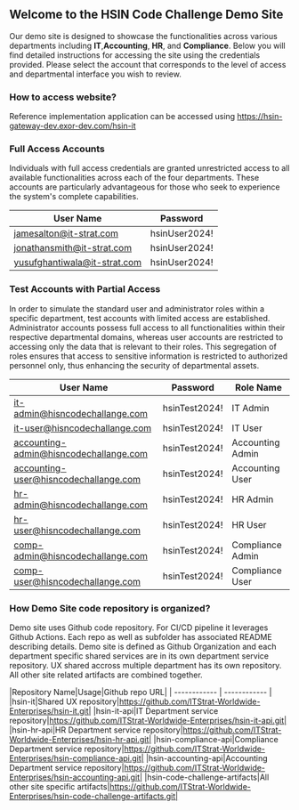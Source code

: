 ## Welcome to the HSIN Code Challenge Demo Site
Our demo site is designed to showcase the functionalities across various departments including **IT**,**Accounting**, **HR**, and **Compliance**. Below you will find detailed instructions for accessing the site using the credentials provided. Please select the account that corresponds to the level of access and departmental interface you wish to review.

### How to access website? 
Reference implementation application can be accessed using https://hsin-gateway-dev.exor-dev.com/hsin-it

### Full Access Accounts
Individuals with full access credentials are granted unrestricted access to all available functionalities across each of the four departments. These accounts are particularly advantageous for those who seek to experience the system's complete capabilities.

|User Name|Password|
| ------------ | ------------ |
|jamesalton@it-strat.com|hsinUser2024!|
|jonathansmith@it-strat.com|hsinUser2024!|
|yusufghantiwala@it-strat.com|hsinUser2024!|

### Test Accounts with Partial Access
In order to simulate the standard user and administrator roles within a specific department, test accounts with limited access are established. Administrator accounts possess full access to all functionalities within their respective departmental domains, whereas user accounts are restricted to accessing only the data that is relevant to their roles. This segregation of roles ensures that access to sensitive information is restricted to authorized personnel only, thus enhancing the security of departmental assets.

|User Name|Password|Role Name|
| ------------ | ------------ | ------------ |
|it-admin@hisncodechallange.com|hsinTest2024!|IT Admin|
|it-user@hisncodechallange.com|hsinTest2024!|IT User|
|accounting-admin@hisncodechallange.com|hsinTest2024!|Accounting Admin|
|accounting-user@hisncodechallange.com|hsinTest2024!|Accounting User|
|hr-admin@hisncodechallange.com|hsinTest2024!|HR Admin|
|hr-user@hisncodechallange.com|hsinTest2024!|HR User|
|comp-admin@hisncodechallange.com|hsinTest2024!|Compliance Admin|
|comp-user@hisncodechallange.com|hsinTest2024!|Compliance User|

### How Demo Site code repository is organized?
Demo site uses Github code repository. For CI/CD pipeline it leverages Github Actions. Each repo as well as subfolder has associated README describing details. 
Demo site is defined as Github Organization and each department specific shared services are in its own department service repository. UX shared accross multiple department has its own repository. All other site related artifacts are combined together.

|Repository Name|Usage|Github repo URL|
| ------------ | ------------ |
|hsin-it|Shared UX repository|https://github.com/ITStrat-Worldwide-Enterprises/hsin-it.git|
|hsin-it-api|IT Department service repository|https://github.com/ITStrat-Worldwide-Enterprises/hsin-it-api.git|
|hsin-hr-api|HR Department service repository|https://github.com/ITStrat-Worldwide-Enterprises/hsin-hr-api.git|
|hsin-compliance-api|Compliance Department service repository|https://github.com/ITStrat-Worldwide-Enterprises/hsin-compliance-api.git|
|hsin-accounting-api|Accounting Department service repository|https://github.com/ITStrat-Worldwide-Enterprises/hsin-accounting-api.git|
|hsin-code-challenge-artifacts|All other site specific artifacts|https://github.com/ITStrat-Worldwide-Enterprises/hsin-code-challenge-artifacts.git|